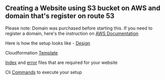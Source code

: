 ## Creating a Website using S3 bucket on AWS and domain that's register on route 53


Please note: Domain was purchased before starting this. If you need to register a domain, here's the instruction on [AWS Documentation](https://docs.aws.amazon.com/Route53/latest/DeveloperGuide/domain-register.html)

Here is how the setup looks like - [Design](CustomUrlWebsite\setup_pic.png)

Cloudformation [Template](CustomUrlWebsite\website.yaml) 

[Index](CustomUrlWebsite\index.html) and [error](CustomUrlWebsite\error.html) files that are required for your website

Cli [Commands](CustomUrlWebsite\Cli_commands) to execute your setup
